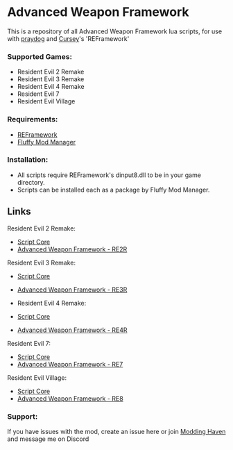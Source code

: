 # Advanced Weapon Framework
This is a repository of all Advanced Weapon Framework lua scripts, for use with [praydog](https://github.com/praydog) and [Cursey](https://github.com/cursey)'s 'REFramework'

### Supported Games:
- Resident Evil 2 Remake
- Resident Evil 3 Remake
- Resident Evil 4 Remake
- Resident Evil 7
- Resident Evil Village

### Requirements:
- [REFramework](https://github.com/praydog/REFramework-nightly/releases)
- [Fluffy Mod Manager](https://www.fluffyquack.com/)

### Installation:
- All scripts require REFramework's dinput8.dll to be in your game directory.
- Scripts can be installed each as a package by Fluffy Mod Manager.

## Links
Resident Evil 2 Remake:
- [Script Core](https://www.nexusmods.com/residentevil22019/mods/1421)
- [Advanced Weapon Framework - RE2R](https://www.nexusmods.com/residentevil22019/mods/1422)
  
Resident Evil 3 Remake:
- [Script Core](https://www.nexusmods.com/residentevil32020/mods/904)
- [Advanced Weapon Framework - RE3R](https://www.nexusmods.com/residentevil32020/mods/905)
  
- Resident Evil 4 Remake:
- [Script Core](https://www.nexusmods.com/residentevil42023/mods/2484)
- [Advanced Weapon Framework - RE4R](https://www.nexusmods.com/residentevil42023/mods/42)
  
Resident Evil 7:
- [Script Core](https://www.nexusmods.com/residentevil7/mods/108)
- [Advanced Weapon Framework - RE7](https://www.nexusmods.com/residentevil7/mods/116)
  
Resident Evil Village:
- [Script Core](https://www.nexusmods.com/residentevilvillage/mods/365)
- [Advanced Weapon Framework - RE8](https://www.nexusmods.com/residentevilvillage/mods/410)

### Support:
If you have issues with the mod, create an issue here or join [Modding Haven](https://discord.gg/9Vr2SJ3) and message me on Discord
